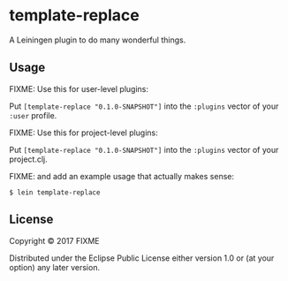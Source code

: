 # template-replace

A Leiningen plugin to do many wonderful things.

## Usage

FIXME: Use this for user-level plugins:

Put `[template-replace "0.1.0-SNAPSHOT"]` into the `:plugins` vector of your `:user`
profile.

FIXME: Use this for project-level plugins:

Put `[template-replace "0.1.0-SNAPSHOT"]` into the `:plugins` vector of your project.clj.

FIXME: and add an example usage that actually makes sense:

    $ lein template-replace

## License

Copyright © 2017 FIXME

Distributed under the Eclipse Public License either version 1.0 or (at
your option) any later version.
